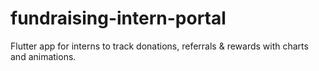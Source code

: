 # fundraising-intern-portal
Flutter app for interns to track donations, referrals &amp; rewards with charts and animations.
